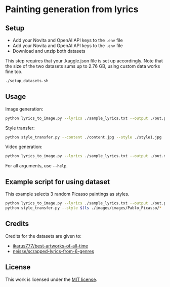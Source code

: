 # Painting generation from lyrics

## Setup
- Add your Novita and OpenAI API keys to the `.env` file
- Add your Novita and OpenAI API keys to the `.env` file
- Download and unzip both datasets

This step requires that your .kaggle.json file is set up accordingly.
Note that the size of the two datasets sums up to 2.76 GB, using custom data works fine too.
```bash
./setup_datasets.sh
```

## Usage
Image generation:
```bash
python lyrics_to_image.py --lyrics ./sample_lyrics.txt --output ./out.png
```

Style transfer:
```bash
python style_transfer.py --content ./content.jpg --style ./style1.jpg ./style2.jpg ... --output ./out.jpg
```

Video generation:
```bash
python lyrics_to_image.py --lyrics ./sample_lyrics.txt --output ./out.mp4
```

For all arguments, use `--help`.

## Example script for using dataset
This example selects 3 random Picasso paintings as styles.
```bash
python lyrics_to_image.py --lyrics ./sample_lyrics.txt --output ./out.png --artist "Pablo Picasso"
python style_transfer.py --style $(ls ./images/images/Pablo_Picasso/* | shuf | head -n 3) --content content/painting_from_lyrics.png --output output/temp.jpg --steps 200
```

## Credits
Credits for the datasets are given to:
- [ikarus777/best-artworks-of-all-time](https://www.kaggle.com/datasets/ikarus777/best-artworks-of-all-time)
- [neisse/scrapped-lyrics-from-6-genres](https://www.kaggle.com/datasets/neisse/scrapped-lyrics-from-6-genres)

## License
This work is licensed under the [MIT license](./LICENSE).
